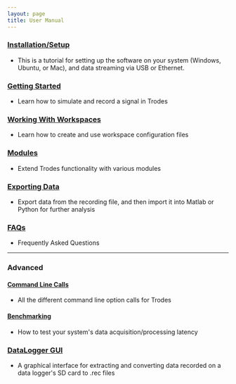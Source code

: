 ```yaml
---
layout: page
title: User Manual
---
```


### [Installation/Setup](/docs/Trodes)

- This is a tutorial for setting up the software on your system (Windows, Ubuntu, or Mac), and data streaming via USB or Ethernet.

### [Getting Started](/docs/Getting_Started)

- Learn how to simulate and record a signal in Trodes

### [Working With Workspaces](/docs/Workspace)

- Learn how to create and use workspace configuration files

### [Modules](/docs/Modules)

- Extend Trodes functionality with various modules

### [Exporting Data](/docs/Export)

- Export data from the recording file, and then import it into Matlab or Python for further analysis

### [FAQs](/docs/FAQ)

- Frequently Asked Questions

---

### Advanced

#### [Command Line Calls](/docs/Command_Line_Calls)

- All the different command line option calls for Trodes

#### [Benchmarking](/docs/Benchmarking)

- How to test your system's data acquisition/processing latency

### [DataLogger GUI](/docs/dataloggergui)

- A graphical interface for extracting and converting data recorded on a data logger's SD card to .rec files